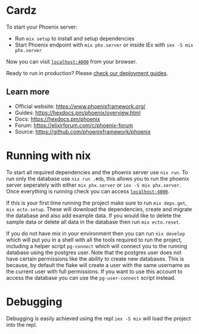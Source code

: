 # Cardz

To start your Phoenix server:

  * Run `mix setup` to install and setup dependencies
  * Start Phoenix endpoint with `mix phx.server` or inside IEx with `iex -S mix phx.server`

Now you can visit [`localhost:4000`](http://localhost:4000) from your browser.

Ready to run in production? Please [check our deployment guides](https://hexdocs.pm/phoenix/deployment.html).

## Learn more

  * Official website: https://www.phoenixframework.org/
  * Guides: https://hexdocs.pm/phoenix/overview.html
  * Docs: https://hexdocs.pm/phoenix
  * Forum: https://elixirforum.com/c/phoenix-forum
  * Source: https://github.com/phoenixframework/phoenix

# Running with nix

To start all required dependencies and the phoenix server use `nix run`. To run only the database use `nix run .#db`, this allows you
to run the phoenix server seperately with either `mix phx.server` or `iex -S mix phx.server`.
Once everything is running check you can access [`localhost:4000`](http://localhost:4000).

If this is your first time running the project make sure to run `mix deps.get`, `mix ecto.setup`.
These will download the dependencies, create and migrate the database and also add example data.
If you would like to delete the sample data or delete all data in the database then run `mix ecto.reset`.

If you do not have mix in your environment then you can run `nix develop` which will put you in a shell with all the tools required
to run the project, including a helper script `pg-connect` which will connect you to the running database using the postgres user.
Note that the postgres user does not have certain permissions like the ability to create new databases. This is because, by default
the flake will create a user with the same username as the current user with full permissions. If you want to use this account to access
the database you can use the `pg-user-connect` script instead.

# Debugging

Debugging is easily achieved using the repl `iex -S mix` will load the project into the repl.
